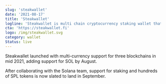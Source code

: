 ```yaml
---
slug: 'steakwallet'
date: '2021-08-17'
title: 'Steakwallet'
logline: 'Steakwallet is multi chain cryptocurrency staking wallet that supports SOL and many other SPL tokens'
cta: 'https://steakwallet.fi'
logo: /img/steakwallet.svg
category: wallet
Status: live
---
```


Steakwallet launched with multi-currency support for three blockchains in mid 2021, adding support for SOL by August.

After collaborating with the Solana team, support for staking and hundreds of SPL tokens is now slated to land in September.
